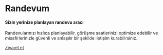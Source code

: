 # Randevum
#### Sizin yerinize planlayan randevu aracı
Randevularınızı hızlıca planlayabilir, görüşme saatlerinizi optimize edebilir ve misafirlerinizle güvenli ve anlaşılır bir şekilde iletişim kurabilirsiniz.

[Ziyaret et](https://randevum.co)
